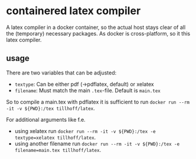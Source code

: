# containered latex compiler
A latex compiler in a docker container, so the actual host stays clear of all the (temporary) necessary packages. As docker is cross-platform, so it this latex compiler.

## usage

There are two variables that can be adjusted:
- `textype`: Can be either pdf (->pdflatex, default) or xelatex
- `filename`: Must match the main `.tex`-file. Default is `main.tex`

So to compile a main.tex with pdflatex it is sufficient to run `docker run --rm -it -v ${PWD}:/tex tillhoff/latex`.

For additional arguments like f.e.
- using xelatex run `docker run --rm -it -v ${PWD}:/tex -e textype=xelatex tillhoff/latex`.
- using another filename run `docker run --rm -it -v ${PWD}:/tex -e filename=main.tex tillhoff/latex`.
